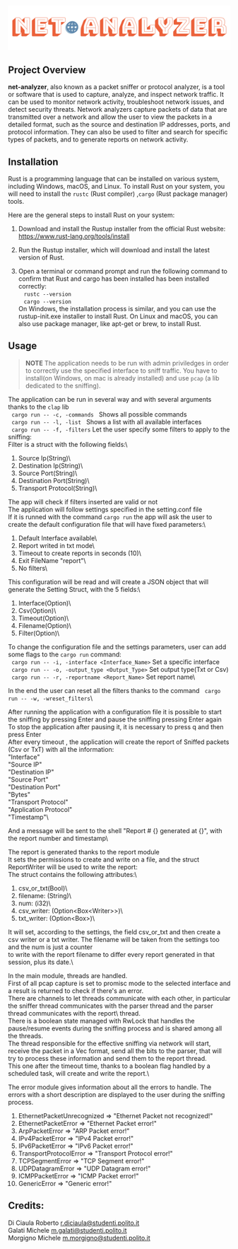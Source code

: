 ![](logo.png "prj_name")

## Project Overview

**net-analyzer**, also known as a packet sniffer or protocol analyzer, is a tool or software that is used to capture, analyze, and inspect network traffic. It can be used to monitor network activity, troubleshoot network issues, and detect security threats. Network analyzers capture packets of data that are transmitted over a network and allow the user to view the packets in a detailed format, such as the source and destination IP addresses, ports, and protocol information. They can also be used to filter and search for specific types of packets, and to generate reports on network activity.

## Installation

Rust is a programming language that can be installed on various system, including Windows, macOS, and Linux.
To install Rust on your system, you will need to install the `rustc` (Rust compiler) ,`cargo` (Rust package manager) tools.

Here are the general steps to install Rust on your system:

1. Download and install the Rustup installer from the official Rust website: https://www.rust-lang.org/tools/install
2. Run the Rustup installer, which will download and install the latest version of Rust.

3. Open a terminal or command prompt and run the following command to confirm that Rust and cargo has been installed has been installed correctly:\
      `rustc --version`\
      `cargo --version`\
   On Windows, the installation process is similar, and you can use the rustup-init.exe installer to install Rust. On Linux and macOS, you can also use package manager, like apt-get or brew, to install Rust.

## Usage

> **NOTE**
> The application needs to be run with admin priviledges in order to correctly use the specified interface to sniff traffic.
> You have to install(on Windows, on mac is already installed) and use `pcap` (a lib dedicated to the sniffing).

The application can be run in several way and with several arguments thanks to the `clap` lib\
  `cargo run -- -c, -commands`   Shows all possible commands\
  `cargo run -- -l, -list`   Shows a list with all available interfaces\
  `cargo run -- -f, -filters` Let the user specify some filters to apply to the sniffing:\
Filter is a struct with the following fields:\

1. Source Ip(String)\
2. Destination Ip(String)\
3. Source Port(String)\
4. Destination Port(String)\
5. Transport Protocol(String)\

The app will check if filters inserted are valid or not\
The application will follow settings specified in the setting.conf file\
If it is runned with the command `cargo run` the app will ask the user to create the default configuration file that will have fixed parameters:\

1. Default Interface available\
2. Report writed in txt mode\
3. Timeout to create reports in seconds (10)\
4. Exit FileName "report"\
5. No filters\

This configuration will be read and will create a JSON object that will generate the Setting Struct, with the 5 fields:\

1. Interface(Option<String>)\
2. Csv(Option<Bool>)\
3. Timeout(Option<i64>)\
4. Filename(Option<String>)\
5. Filter(Option<Filter>)\

To change the configuration file and the settings parameters, user can add some flags to the `cargo run` command:\
  `cargo run -- -i, -interface <Interface_Name>` Set a specific interface\
  `cargo run -- -o, -output_type <Output_Type>` Set output type(Txt or Csv)\
  `cargo run -- -r, -reportname <Report_Name>` Set report name\

In the end the user can reset all the filters thanks to the command   `cargo run -- -w, -wreset_filters`\

After running the application with a configuration file it is possible to start the sniffing by pressing Enter and pause the sniffing pressing Enter again\
To stop the application after pausing it, it is necessary to press q and then press Enter\
After every timeout , the application will create the report of Sniffed packets (Csv or TxT) with all the information:\
"Interface"\
"Source IP"\
"Destination IP"\
"Source Port"\
"Destination Port"\
"Bytes"\
"Transport Protocol"\
"Application Protocol"\
"Timestamp"\

And a message will be sent to the shell "Report # {} generated at {}", with the report number and timestamp\

The report is generated thanks to the report module\
It sets the permissions to create and write on a file, and the struct ReportWriter will be used to write the report:\
The struct contains the following attributes:\

1. csv_or_txt(Bool)\
2. filename: (String)\
3. num: (i32)\
4. csv_writer: (Option<Box<Writer<File>>>)\
5. txt_writer: (Option<Box<File>>)\

It will set, according to the settings, the field csv_or_txt and then create a csv writer or a txt writer. The filename will be taken from the settings too and the num is just a counter\
to write with the report filename to differ every report generated in that session, plus its date.\

In the main module, threads are handled.\
First of all pcap capture is set to promisc mode to the selected interface and a result is returned to check if there's an error.\
There are channels to let threads communicate with each other, in particular the sniffer thread communicates with the parser thread and the parser thread communicates with the report\ thread.\
There is a boolean state managed with RwLock that handles the pause/resume events during the sniffing process and is shared among all the threads.\
The thread responsible for the effective sniffing via network will start, receive the packet in a Vec<u8> format, send all the bits to the parser, that will try to process these information and send them to the report thread.\
This one after the timeout time, thanks to a boolean flag handled by a scheduled task, will create and write the report.\

The error module gives information about all the errors to handle. The errors with a short description are displayed to the user during the sniffing process.

1. EthernetPacketUnrecognized => "Ethernet Packet not recognized!"
2. EthernetPacketError => "Ethernet Packet error!"
3. ArpPacketError => "ARP Packet error!"
4. IPv4PacketError => "IPv4 Packet error!"
5. IPv6PacketError => "IPv6 Packet error!"
6. TransportProtocolError => "Transport Protocol error!"
7. TCPSegmentError => "TCP Segment error!"
8. UDPDatagramError => "UDP Datagram error!"
9. ICMPPacketError => "ICMP Packet error!"
10. GenericError => "Generic error!"

## Credits:
Di Ciaula Roberto <r.diciaula@studenti.polito.it>\
Galati Michele <m.galati@studenti.polito.it>\
Morgigno Michele <m.morgigno@studenti.polito.it>